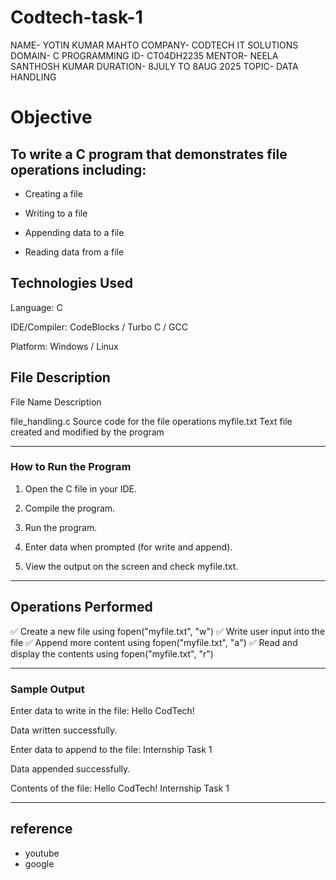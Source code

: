 # Codtech-task-1

NAME- YOTIN KUMAR MAHTO
COMPANY- CODTECH IT SOLUTIONS 
DOMAIN- C PROGRAMMING 
ID- CT04DH2235
MENTOR- NEELA SANTHOSH KUMAR
DURATION- 8JULY TO 8AUG 2025
TOPIC- DATA HANDLING 


# Objective

## To write a C program that demonstrates file operations including:

- Creating a file

- Writing to a file

- Appending data to a file

- Reading data from a file

## Technologies Used

Language: C

IDE/Compiler: CodeBlocks / Turbo C / GCC

Platform: Windows / Linux



## File Description

File Name	Description

file_handling.c	Source code for the file operations
myfile.txt	Text file created and modified by the program



---

### How to Run the Program

1. Open the C file in your IDE.


2. Compile the program.


3. Run the program.


4. Enter data when prompted (for write and append).


5. View the output on the screen and check myfile.txt.




---

## Operations Performed

✅ Create a new file using fopen("myfile.txt", "w")
✅ Write user input into the file
✅ Append more content using fopen("myfile.txt", "a")
✅ Read and display the contents using fopen("myfile.txt", "r")


---

### Sample Output

Enter data to write in the file:
Hello CodTech!

Data written successfully.

Enter data to append to the file:
Internship Task 1

Data appended successfully.

Contents of the file:
Hello CodTech!
Internship Task 1


---

## reference
- youtube
- google
